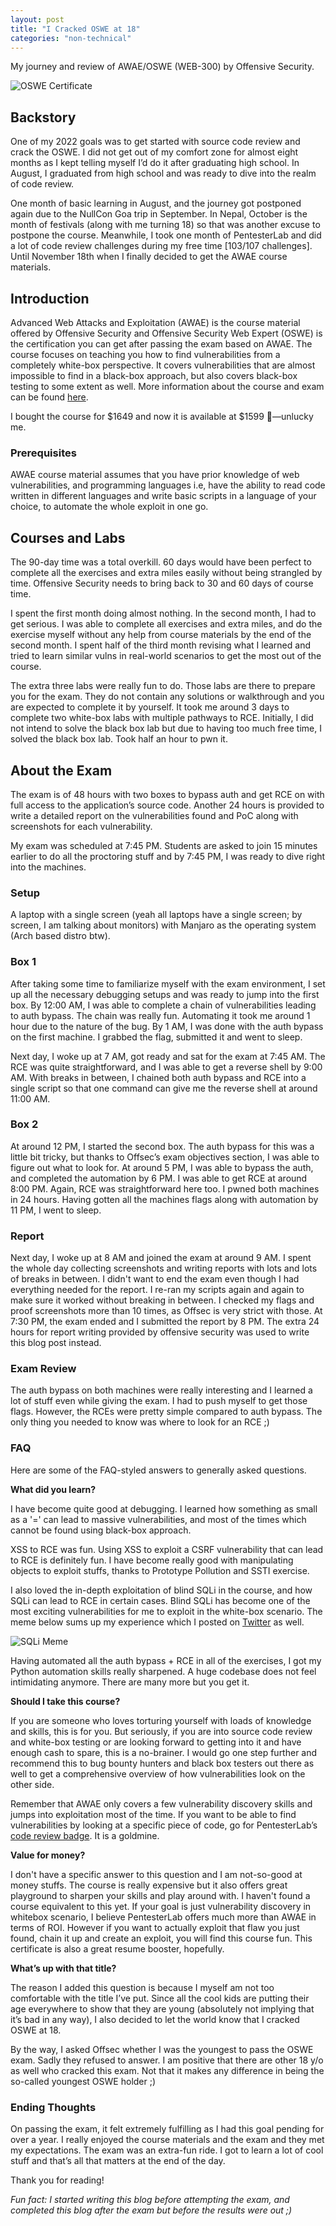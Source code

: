 ```yaml
---
layout: post
title: "I Cracked OSWE at 18"
categories: "non-technical"
---
```


My journey and review of AWAE/OSWE (WEB-300) by Offensive Security.

![OSWE Certificate](/assets/oswe-certificate.png)

## Backstory

One of my 2022 goals was to get started with source code review and crack the OSWE. I did not get out of my comfort zone for almost eight months as I kept telling myself I’d do it after graduating high school. In August, I graduated from high school and was ready to dive into the realm of code review.

One month of basic learning in August, and the journey got postponed again due to the NullCon Goa trip in September. In Nepal, October is the month of festivals (along with me turning 18) so that was another excuse to postpone the course. Meanwhile, I took one month of PentesterLab and did a lot of code review challenges during my free time [103/107 challenges]. Until November 18th when I finally decided to get the AWAE course materials.

## Introduction

Advanced Web Attacks and Exploitation (AWAE) is the course material offered by Offensive Security and Offensive Security Web Expert (OSWE) is the certification you can get after passing the exam based on AWAE. The course focuses on teaching you how to find vulnerabilities from a completely white-box perspective. It covers vulnerabilities that are almost impossible to find in a black-box approach, but also covers black-box testing to some extent as well. More information about the course and exam can be found [here][course-link].

I bought the course for $1649 and now it is available at $1599 🤷—unlucky me.

### Prerequisites

AWAE course material assumes that you have prior knowledge of web vulnerabilities, and programming languages i.e, have the ability to read code written in different languages and write basic scripts in a language of your choice, to automate the whole exploit in one go.

## Courses and Labs

The 90-day time was a total overkill. 60 days would have been perfect to complete all the exercises and extra miles easily without being strangled by time. Offensive Security needs to bring back to 30 and 60 days of course time.

I spent the first month doing almost nothing. In the second month, I had to get serious. I was able to complete all exercises and extra miles, and do the exercise myself without any help from course materials by the end of the second month. I spent half of the third month revising what I learned and tried to learn similar vulns in real-world scenarios to get the most out of the course.

The extra three labs were really fun to do. Those labs are there to prepare you for the exam. They do not contain any solutions or walkthrough and you are expected to complete it by yourself. It took me around 3 days to complete two white-box labs with multiple pathways to RCE. Initially, I did not intend to solve the black box lab but due to having too much free time, I solved the black box lab. Took half an hour to pwn it.

## About the Exam

The exam is of 48 hours with two boxes to bypass auth and get RCE on with full access to the application’s source code. Another 24 hours is provided to write a detailed report on the vulnerabilities found and PoC along with screenshots for each vulnerability.

My exam was scheduled at 7:45 PM. Students are asked to join 15 minutes earlier to do all the proctoring stuff and by 7:45 PM, I was ready to dive right into the machines.

### Setup

A laptop with a single screen (yeah all laptops have a single screen; by screen, I am talking about monitors) with Manjaro as the operating system (Arch based distro btw).

### Box 1

After taking some time to familiarize myself with the exam environment, I set up all the necessary debugging setups and was ready to jump into the first box. By 12:00 AM, I was able to complete a chain of vulnerabilities leading to auth bypass. The chain was really fun. Automating it took me around 1 hour due to the nature of the bug. By 1 AM, I was done with the auth bypass on the first machine. I grabbed the flag, submitted it and went to sleep.

Next day, I woke up at 7 AM, got ready and sat for the exam at 7:45 AM. The RCE was quite straightforward, and I was able to get a reverse shell by 9:00 AM. With breaks in between, I chained both auth bypass and RCE into a single script so that one command can give me the reverse shell at around 11:00 AM.

### Box 2

At around 12 PM, I started the second box. The auth bypass for this was a little bit tricky, but thanks to Offsec’s exam objectives section, I was able to figure out what to look for. At around 5 PM, I was able to bypass the auth, and completed the automation by 6 PM. I was able to get RCE at around 8:00 PM. Again, RCE was straightforward here too. I pwned both machines in 24 hours. Having gotten all the machines flags along with automation by 11 PM, I went to sleep.

### Report

Next day, I woke up at 8 AM and joined the exam at around 9 AM. I spent the whole day collecting screenshots and writing reports with lots and lots of breaks in between. I didn't want to end the exam even though I had everything needed for the report. I re-ran my scripts again and again to make sure it worked without breaking in between. I checked my flags and proof screenshots more than 10 times, as Offsec is very strict with those. At 7:30 PM, the exam ended and I submitted the report by 8 PM. The extra 24 hours for report writing provided by offensive security was used to write this blog post instead.

### Exam Review

The auth bypass on both machines were really interesting and I learned a lot of stuff even while giving the exam. I had to push myself to get those flags. However, the RCEs were pretty simple compared to auth bypass. The only thing you needed to know was where to look for an RCE ;)

### FAQ

Here are some of the FAQ-styled answers to generally asked questions.

**What did you learn?**

I have become quite good at debugging. I learned how something as small as a '=' can lead to massive vulnerabilities, and most of the times which cannot be found using black-box approach.

XSS to RCE was fun. Using XSS to exploit a CSRF vulnerability that can lead to RCE is definitely fun. I have become really good with manipulating objects to exploit stuffs, thanks to Prototype Pollution and SSTI exercise.

I also loved the in-depth exploitation of blind SQLi in the course, and how SQLi can lead to RCE in certain cases. Blind SQLi has become one of the most exciting vulnerabilities for me to exploit in the white-box scenario. The meme below sums up my experience which I posted on [Twitter][twitter] as well.

![SQLi Meme](/assets/sqli-meme.jpg)

Having automated all the auth bypass + RCE in all of the exercises, I got my Python automation skills really sharpened. A huge codebase does not feel intimidating anymore. There are many more but you get it.

**Should I take this course?**

If you are someone who loves torturing yourself with loads of knowledge and skills, this is for you. But seriously, if you are into source code review and white-box testing or are looking forward to getting into it and have enough cash to spare, this is a no-brainer. I would go one step further and recommend this to bug bounty hunters and black box testers out there as well to get a comprehensive overview of how vulnerabilities look on the other side.

Remember that AWAE only covers a few vulnerability discovery skills and jumps into exploitation most of the time. If you want to be able to find vulnerabilities by looking at a specific piece of code, go for PentesterLab’s [code review badge][code-review-badge]. It is a goldmine.

**Value for money?**

I don't have a specific answer to this question and I am not-so-good at money stuffs. The course is really expensive but it also offers great playground to sharpen your skills and play around with. I haven't found a course equivalent to this yet. If your goal is just vulnerability discovery in whitebox scenario, I believe PentesterLab offers much more than AWAE in terms of ROI. However if you want to actually exploit that flaw you just found, chain it up and create an exploit, you will find this course fun. This certificate is also a great resume booster, hopefully.

**What’s up with that title?**

The reason I added this question is because I myself am not too comfortable with the title I’ve put. Since all the cool kids are putting their age everywhere to show that they are young (absolutely not implying that it’s bad in any way), I also decided to let the world know that I cracked OSWE at 18.

By the way, I asked Offsec whether I was the youngest to pass the OSWE exam. Sadly they refused to answer. I am positive that there are other 18 y/o as well who cracked this exam. Not that it makes any difference in being the so-called youngest OSWE holder ;)

### Ending Thoughts

On passing the exam, it felt extremely fulfilling as I had this goal pending for over a year. I really enjoyed the course materials and the exam and they met my expectations. The exam was an extra-fun ride. I got to learn a lot of cool stuff and that’s all that matters at the end of the day.

Thank you for reading!

_Fun fact: I started writing this blog before attempting the exam, and completed this blog after the exam but before the results were out ;)_

[course-link]: https://www.offensive-security.com/courses/web-300/
[twitter]: https://twitter.com/dhakal_ananda/status/1621357754534486017
[code-review-badge]: https://pentesterlab.com/badges/codereview
